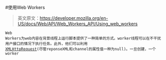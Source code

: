 #使用Web Workers
> 英文原文：https://developer.mozilla.org/en-US/docs/Web/API/Web_Workers_API/Using_web_workers

<code>Web Workers为web内容在背景线程上运行脚本提供了一种简单的方式。worker线程可以在不干扰用户接口的情况下执行任务。此外，他们可以利用
[XMLHttpRequest](https://developer.mozilla.org/en-US/docs/Mozilla/Tech/XPCOM/Reference/Interface/nsIXMLHttpRequest)(尽管reponseXML和channel的属性值一种为null)。一旦创建，一个worker
